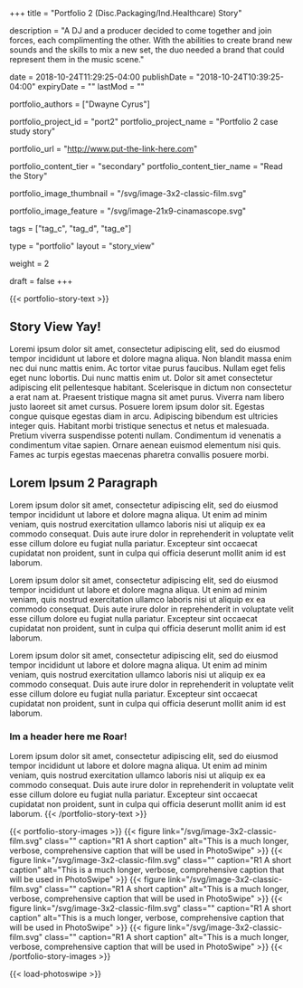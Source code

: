 +++
title = "Portfolio 2 (Disc.Packaging/Ind.Healthcare) Story"

description = "A DJ and a producer decided to come together and join forces, each complimenting the other. With the abilities to create brand new sounds and the skills to mix a new set, the duo needed a brand that could represent them in the music scene."

date = 2018-10-24T11:29:25-04:00
publishDate = "2018-10-24T10:39:25-04:00"
expiryDate = ""
lastMod = ""

portfolio_authors = ["Dwayne Cyrus"]

portfolio_project_id = "port2"
portfolio_project_name = "Portfolio 2 case study story"

portfolio_url = "http://www.put-the-link-here.com"

portfolio_content_tier = "secondary"
portfolio_content_tier_name = "Read the Story"

portfolio_image_thumbnail = "/svg/image-3x2-classic-film.svg"

portfolio_image_feature = "/svg/image-21x9-cinamascope.svg"

tags = ["tag_c", "tag_d", "tag_e"]

type = "portfolio"
layout = "story_view"

weight = 2

draft = false
+++

{{< portfolio-story-text >}}
## Story View Yay!


Loremi ipsum dolor sit amet, consectetur adipiscing elit, sed do eiusmod tempor incididunt ut labore et dolore magna aliqua. Non blandit massa enim nec dui nunc mattis enim. Ac tortor vitae purus faucibus. Nullam eget felis eget nunc lobortis. Dui nunc mattis enim ut. Dolor sit amet consectetur adipiscing elit pellentesque habitant. Scelerisque in dictum non consectetur a erat nam at. Praesent tristique magna sit amet purus. Viverra nam libero justo laoreet sit amet cursus. Posuere lorem ipsum dolor sit. Egestas congue quisque egestas diam in arcu. Adipiscing bibendum est ultricies integer quis. Habitant morbi tristique senectus et netus et malesuada. Pretium viverra suspendisse potenti nullam. Condimentum id venenatis a condimentum vitae sapien. Ornare aenean euismod elementum nisi quis. Fames ac turpis egestas maecenas pharetra convallis posuere morbi.


## Lorem Ipsum 2 Paragraph
Lorem ipsum dolor sit amet, consectetur adipiscing elit, sed do eiusmod tempor incididunt ut labore et dolore magna aliqua. Ut enim ad minim veniam, quis nostrud exercitation ullamco laboris nisi ut aliquip ex ea commodo consequat. Duis aute irure dolor in reprehenderit in voluptate velit esse cillum dolore eu fugiat nulla pariatur. Excepteur sint occaecat cupidatat non proident, sunt in culpa qui officia deserunt mollit anim id est laborum.       

Lorem ipsum dolor sit amet, consectetur adipiscing elit, sed do eiusmod tempor incididunt ut labore et dolore magna aliqua. Ut enim ad minim veniam, quis nostrud exercitation ullamco laboris nisi ut aliquip ex ea commodo consequat. Duis aute irure dolor in reprehenderit in voluptate velit esse cillum dolore eu fugiat nulla pariatur. Excepteur sint occaecat cupidatat non proident, sunt in culpa qui officia deserunt mollit anim id est laborum.

Lorem ipsum dolor sit amet, consectetur adipiscing elit, sed do eiusmod tempor incididunt ut labore et dolore magna aliqua. Ut enim ad minim veniam, quis nostrud exercitation ullamco laboris nisi ut aliquip ex ea commodo consequat. Duis aute irure dolor in reprehenderit in voluptate velit esse cillum dolore eu fugiat nulla pariatur. Excepteur sint occaecat cupidatat non proident, sunt in culpa qui officia deserunt mollit anim id est laborum.  


### Im a header here me Roar!
Lorem ipsum dolor sit amet, consectetur adipiscing elit, sed do eiusmod tempor incididunt ut labore et dolore magna aliqua. Ut enim ad minim veniam, quis nostrud exercitation ullamco laboris nisi ut aliquip ex ea commodo consequat. Duis aute irure dolor in reprehenderit in voluptate velit esse cillum dolore eu fugiat nulla pariatur. Excepteur sint occaecat cupidatat non proident, sunt in culpa qui officia deserunt mollit anim id est laborum.
{{< /portfolio-story-text >}}



{{< portfolio-story-images >}}
{{< figure link="/svg/image-3x2-classic-film.svg" class="" caption="R1 A short caption" alt="This is a much longer, verbose, comprehensive caption that will be used in PhotoSwipe" >}}
{{< figure link="/svg/image-3x2-classic-film.svg" class="" caption="R1 A short caption" alt="This is a much longer, verbose, comprehensive caption that will be used in PhotoSwipe" >}}
{{< figure link="/svg/image-3x2-classic-film.svg" class="" caption="R1 A short caption" alt="This is a much longer, verbose, comprehensive caption that will be used in PhotoSwipe" >}}
{{< figure link="/svg/image-3x2-classic-film.svg" class="" caption="R1 A short caption" alt="This is a much longer, verbose, comprehensive caption that will be used in PhotoSwipe" >}}
{{< figure link="/svg/image-3x2-classic-film.svg" class="" caption="R1 A short caption" alt="This is a much longer, verbose, comprehensive caption that will be used in PhotoSwipe" >}}
{{< /portfolio-story-images >}}




{{< load-photoswipe >}}
